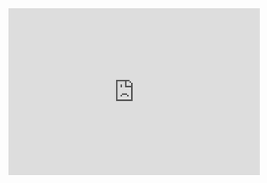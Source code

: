 <iframe src="https://www.youtube.com/embed/ZZXQmBx6HI8" width="500" height="331.49" frameborder="0"></iframe>
